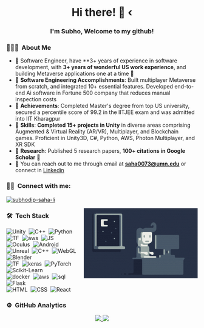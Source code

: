 <!--![Saha Banner](https://github.com/saha0073/saha0073/blob/main/a.jfif)-->

<h1 align="center">Hi there! 👋 ‹</h1>
<h3 align="center">I'm Subho, Welcome to my github! </h3>

<!--<p align="left"> <img src="https://komarev.com/ghpvc/?username=saha0073" alt="saha0073" /> </p>-->
<!-- ## 👋 &nbsp;Hey there! I'm Subho -->

### 👨🏻‍💻 &nbsp;About Me

- 🌟 Software Engineer, have **3+ years of experience in software development, with **3+ years of wonderful US work experience**, and building Metaverse applications one at a time 🚀
- 🥇 **Software Engineering Accomplishments**: Built multiplayer Metaverse from scratch, and integrated 10+ essential features. Developed end-to-end Ai software in Fortune 500 company that reduces manual inspection costs
- 🥇 **Achievements**: Completed Master's degree from top US university, secured a percentile score of 99.2 in the IITJEE exam and was admitted into IIT Kharagpur
- 📌 **Skills**: **Completed 15+ projects in Unity** in diverse areas comprising Augmented & Virtual Reality (AR/VR), Multiplayer, and Blockchain games. Proficient in Unity3D, C#, Python, AWS, Photon Multiplayer, and XR SDK
- 🌱 **Research**: Published 5 research papers, **100+ citations in Google Scholar** 🏅
- 📧 You can reach out to me through email at **saha0073@umn.edu** or connect in [Linkedin](https://www.linkedin.com/in/subhodip-saha-li/)


### 🤝🏻 &nbsp;Connect with me: 
<a href="https://www.linkedin.com/in/subhodip-saha-li/" target="blank"><img align="center" src="https://cdn.jsdelivr.net/npm/simple-icons@3.0.1/icons/linkedin.svg" alt="subhodip-saha-li" height="30" width="40" /></a>

<img alt="Night Coding" src="https://github.com/saha0073/saha0073/blob/main/Night-Coding.gif" align="right"/>

### 🛠 &nbsp;Tech Stack

![Unity](https://img.shields.io/badge/-Unity-05122A?&style=flat&logo=unity&logoColor=white)&nbsp;
![C++](https://img.shields.io/badge/C++%20-00599C?&style=flat&logo=cplusplus&logoColor=white)&nbsp;
![Python](https://img.shields.io/badge/-Python-3776AB?style=flat&logo=python&logoColor=white)&nbsp;
![TF](https://aleen42.github.io/badges/src/tensorflow.svg)&nbsp;
![aws](https://img.shields.io/badge/AWS%20-232F3E.svg?&style=flat&logo=amazon-aws&logoColor=white)&nbsp;
![JS](https://badges.aleen42.com/src/javascript.svg)&nbsp;\
![Oculus](https://img.shields.io/badge/Oculus-black?&style=flat&logo=oculus&logoColor=#1C1E20)&nbsp;
![Android](https://img.shields.io/badge/Android-3DDC84?&style=flat&logo=android&logoColor=white)&nbsp;
![Unreal](https://img.shields.io/badge/Unreal-0E1128?&style=flat&logo=unrealengine&logoColor=white)&nbsp;
![C++](https://img.shields.io/badge/C++%20-00599C?&style=flat&logo=cplusplus&logoColor=white)&nbsp;
![WebGL](https://img.shields.io/badge/WebGL-990000?&style=flat&logo=webgl&logoColor=white)&nbsp;
![Blender](https://img.shields.io/badge/Blender-F5792A?&style=flat&logo=blender&logoColor=white)&nbsp;\
![TF](https://aleen42.github.io/badges/src/tensorflow.svg)&nbsp;
![keras](https://img.shields.io/badge/Keras-D00000.svg?&style=flat&logo=Keras&logoColor=white)&nbsp;
![PyTorch](https://img.shields.io/badge/PyTorch-EE4C2C.svg?&style=flat&logo=pytorch&logoColor=white)&nbsp;
![Scikit-Learn](https://img.shields.io/badge/ScikitLearn-F7931E.svg?&style=flat&logo=scikitlearn&logoColor=white)&nbsp;\
![docker](https://aleen42.github.io/badges/src/docker.svg)&nbsp;
![aws](https://img.shields.io/badge/AWS%20-232F3E.svg?&style=flat&logo=amazon-aws&logoColor=white)&nbsp;
![sql](https://img.shields.io/badge/postgres-%23316192.svg?&style=flat&logo=postgresql&logoColor=white)&nbsp;
![Flask](https://img.shields.io/badge/-Flask-000000?style=flat&logo=flask&logoColor=white)&nbsp;\
![HTML](https://img.shields.io/badge/-HTML-E34F26?style=flat&logo=HTML5&logoColor=white)&nbsp;
![CSS](https://img.shields.io/badge/-CSS-1572B6?style=flat&logo=CSS3&logoColor=white)&nbsp;
![React](https://img.shields.io/badge/React-61DAFB?style=flat&logo=react&logoColor=white)&nbsp;

### ⚙️ &nbsp;GitHub Analytics

<p align="center">
<a href="https://github.com/saha0073">
  <img height="180em" src="https://github-readme-stats-eight-theta.vercel.app/api?username=saha0073&show_icons=true&theme=algolia&include_all_commits=true&count_private=true"/>
  <img height="180em" src="https://github-readme-stats-eight-theta.vercel.app/api/top-langs/?username=saha0073&layout=compact&langs_count=8&theme=algolia"/>
</a>
</p>


